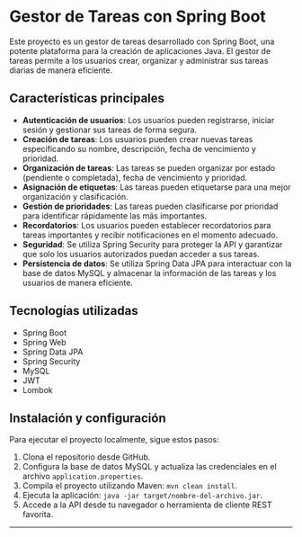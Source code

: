 # Gestor de Tareas con Spring Boot

Este proyecto es un gestor de tareas desarrollado con Spring Boot, una potente plataforma para la creación de aplicaciones Java. El gestor de tareas permite a los usuarios crear, organizar y administrar sus tareas diarias de manera eficiente.

## Características principales

- **Autenticación de usuarios**: Los usuarios pueden registrarse, iniciar sesión y gestionar sus tareas de forma segura.
- **Creación de tareas**: Los usuarios pueden crear nuevas tareas especificando su nombre, descripción, fecha de vencimiento y prioridad.
- **Organización de tareas**: Las tareas se pueden organizar por estado (pendiente o completada), fecha de vencimiento y prioridad.
- **Asignación de etiquetas**: Las tareas pueden etiquetarse para una mejor organización y clasificación.
- **Gestión de prioridades**: Las tareas pueden clasificarse por prioridad para identificar rápidamente las más importantes.
- **Recordatorios**: Los usuarios pueden establecer recordatorios para tareas importantes y recibir notificaciones en el momento adecuado.
- **Seguridad**: Se utiliza Spring Security para proteger la API y garantizar que solo los usuarios autorizados puedan acceder a sus tareas.
- **Persistencia de datos**: Se utiliza Spring Data JPA para interactuar con la base de datos MySQL y almacenar la información de las tareas y los usuarios de manera eficiente.

## Tecnologías utilizadas

- Spring Boot
- Spring Web
- Spring Data JPA
- Spring Security
- MySQL
- JWT 
- Lombok

## Instalación y configuración

Para ejecutar el proyecto localmente, sigue estos pasos:

1. Clona el repositorio desde GitHub.
2. Configura la base de datos MySQL y actualiza las credenciales en el archivo `application.properties`.
3. Compila el proyecto utilizando Maven: `mvn clean install`.
4. Ejecuta la aplicación: `java -jar target/nombre-del-archivo.jar`.
5. Accede a la API desde tu navegador o herramienta de cliente REST favorita.

---

